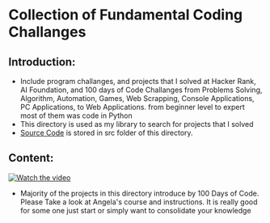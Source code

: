 # Collection of Fundamental Coding Challanges
 
## Introduction:
- Include program challanges, and projects that I solved at Hacker Rank, AI Foundation, and 100 days of Code Challanges from Problems Solving, Algorithm, Automation, Games, Web Scrapping, Console Applications, PC Applications, to Web Applications. from beginner level to expert most of them was code in Python
- This directory is used as my library to search for projects that I solved
- <a href="https://github.com/jackyhuynh/collection_of_python_fundamental_exercises/tree/main/src">Source Code</a> is stored in src folder of this directory.

## Content:

[![Watch the video](https://github.com/jackyhuynh/collection_of_python_fundamental_exercises/blob/main/images/Angela.JPG)](https://100daysofpython.dev/)
- Majority of the projects in this directory introduce by 100 Days of Code. Please Take a look at Angela's course and instructions. It is really good for some one just start or simply want to consolidate your knowledge
